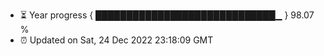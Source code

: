- ⏳ Year progress { █████████████████████████████▁ } 98.07 %
- ⏰ Updated on Sat, 24 Dec 2022 23:18:09 GMT

